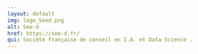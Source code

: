 ```yaml
---
layout: default
img: logo_Seed.png
alt: See-d
href: https://see-d.fr/
qui: Société française de conseil en I.A. et Data Science . 
---
```

